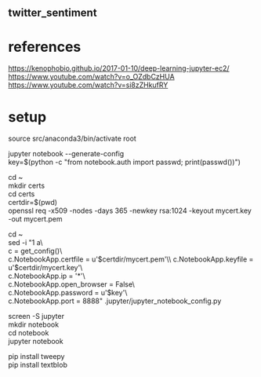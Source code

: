 ## twitter_sentiment

# references
https://kenophobio.github.io/2017-01-10/deep-learning-jupyter-ec2/  
https://www.youtube.com/watch?v=o_OZdbCzHUA  
https://www.youtube.com/watch?v=si8zZHkufRY  

# setup
source src/anaconda3/bin/activate root  

jupyter notebook --generate-config  
key=$(python -c "from notebook.auth import passwd; print(passwd())")  

cd ~  
mkdir certs  
cd certs  
certdir=$(pwd)  
openssl req -x509 -nodes -days 365 -newkey rsa:1024 -keyout mycert.key -out mycert.pem  

cd ~  
sed -i "1 a\  
c = get_config()\\  
c.NotebookApp.certfile = u'$certdir/mycert.pem'\\  
c.NotebookApp.keyfile = u'$certdir/mycert.key'\\  
c.NotebookApp.ip = '*'\\  
c.NotebookApp.open_browser = False\\  
c.NotebookApp.password = u'$key'\\  
c.NotebookApp.port = 8888" .jupyter/jupyter_notebook_config.py  

screen -S jupyter  
mkdir notebook  
cd notebook  
jupyter notebook  


pip install tweepy  
pip install textblob  

